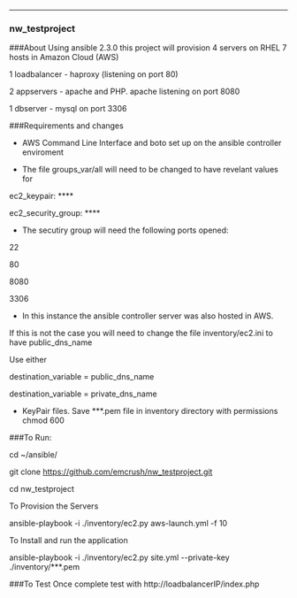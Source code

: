 ----
### nw_testproject

###About
Using ansible 2.3.0 this project will provision 4 servers on RHEL 7 hosts in Amazon Cloud (AWS)

1 loadbalancer - haproxy (listening on port 80)

2 appservers - apache and PHP. apache listening on port 8080 

1 dbserver - mysql on port 3306


###Requirements and changes

- AWS Command Line Interface and boto set up on the ansible controller enviroment

- The file groups_var/all will need to be changed to have revelant values for

ec2_keypair: ****

ec2_security_group: ****

- The secutiry group will need the following ports opened:

22

80

8080

3306

- In this instance the ansible controller server was also hosted in AWS. 

If this is not the case you will need to change the file inventory/ec2.ini to have public_dns_name

Use either

destination_variable = public_dns_name

destination_variable = private_dns_name


- KeyPair files.  Save ***.pem file in inventory directory with permissions chmod 600





###To Run:

cd ~/ansible/

git clone https://github.com/emcrush/nw_testproject.git

cd nw_testproject

To Provision the Servers

ansible-playbook -i ./inventory/ec2.py aws-launch.yml -f 10

To Install and run the application 

ansible-playbook -i ./inventory/ec2.py  site.yml --private-key ./inventory/***.pem



###To Test
Once complete test with http://loadbalancerIP/index.php